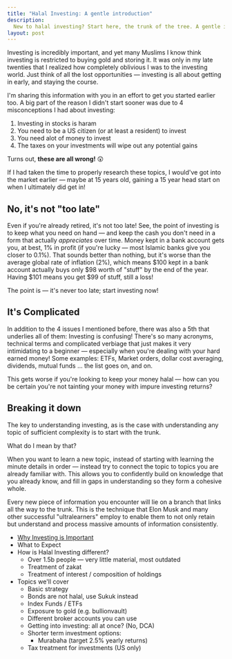 ```yaml
---
title: "Halal Investing: A gentle introduction"
description:
  New to halal investing? Start here, the trunk of the tree. A gentle introduction to all of the branches we'll be diving into later.
layout: post
---
```


Investing is incredibly important, and yet many Muslims I know think investing is restricted to buying gold and storing it. It was only in my late twenties that I realized how completely oblivious I was to the investing world. Just think of all the lost opportunities &mdash; investing is all about getting in early, and staying the course.

I'm sharing this information with you in an effort to get you started earlier too. A big part of the reason I didn't start sooner was due to 4 misconceptions I had about investing:

1. Investing in stocks is haram
2. You need to be a US citizen (or at least a resident) to invest
3. You need alot of money to invest
4. The taxes on your investments will wipe out any potential gains

Turns out, **these are all wrong!** 😲

If I had taken the time to properly research these topics, I would've got into the market earlier &mdash; maybe at 15 years old, gaining a 15 year head start on when I ultimately did get in!

## No, it's not "too late"

Even if you're already retired, it's not too late! See, the point of investing is to keep what you need on hand &mdash; and keep the cash you don't need in a form that actually *appreciates* over time. Money kept in a bank account gets you, at best, 1% in profit (if you're lucky &mdash; most Islamic banks give you closer to 0.1%). That sounds better than nothing, but it's worse than the average global rate of inflation (2%), which means $100 kept in a bank account actually buys only $98 worth of "stuff" by the end of the year. Having $101 means you get $99 of stuff, still a loss!

The point is &mdash; it's never too late; start investing now!

## It's Complicated

In addition to the 4 issues I mentioned before, there was also a 5th that underlies all of them: Investing is confusing! There's so many acronyms, technical terms and complicated verbiage that just makes it very intimidating to a beginner &mdash; especially when you're dealing with your hard earned money! Some examples: ETFs, Market orders, dollar cost averaging, dividends, mutual funds &hellip; the list goes on, and on.

This gets worse if you're looking to keep your money halal &mdash; how can you be certain you're not tainting your money with impure investing returns? 

## Breaking it down

The key to understanding investing, as is the case with understanding any topic of sufficient complexity is to start with the trunk.

What do I mean by that?

When you want to learn a new topic, instead of starting with learning the minute details in order &mdash; instead try to connect the topic to topics you are already familiar with. This allows you to confidently build on knowledge that you already know, and fill in gaps in understanding so they form a cohesive whole.

Every new piece of information you encounter will lie on a branch that links all the way to the trunk. This is the technique that Elon Musk and many other successful "ultralearners" employ to enable them to not only retain but understand and process massive amounts of information consistently.

- [Why Investing is Important](/post/why-invest)
- What to Expect
- How is Halal Investing different?
  - Over 1.5b people &mdash; very little material, most outdated
  - Treatment of zakat
  - Treatment of interest / composition of holdings
- Topics we'll cover
  - Basic strategy
  - Bonds are not halal, use Sukuk instead
  - Index Funds / ETFs 
  - Exposure to gold (e.g. bullionvault)
  - Different broker accounts you can use
  - Getting into investing: all at once? (No, DCA)
  - Shorter term investment options:
    - Murabaha (target 2.5% yearly returns)
  - Tax treatment for investments (US only)